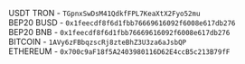 USDT TRON - `TGpnxSwDsM41QdkfFPL7KeaXtX2Fyo52mu` <br>
BEP20 BUSD - `0x1feecdf8f6d1fbb76669616092f6008e617db276`<br>
BEP20 BNB - `0x1feecdf8f6d1fbb76669616092f6008e617db276`<br>
BITCOIN - `1AVy6zFBbqzscRj8zteBhZ3U3za6aJsbQP` <br>
ETHEREUM - `0x700c9aF18f5A2403980116D62E4ccB5c213B79fF`
